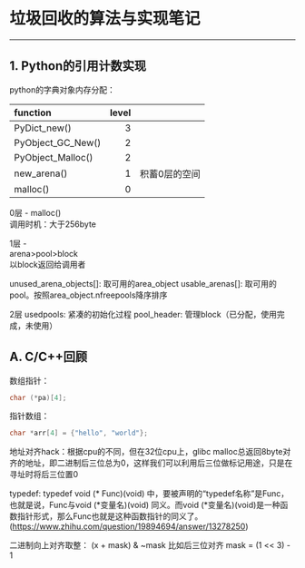 # 垃圾回收的算法与实现笔记

---

## 1. Python的**引用计数**实现

python的字典对象内存分配：

| function | level |  |
| :--- | ---: | :--- |
| PyDict\_new\(\) | 3 |  |
| PyObject\_GC\_New\(\) | 2 |  |
| PyObject\_Malloc\(\) | 2 |  |
| new\_arena\(\) | 1 | 积蓄0层的空间 |
| malloc\(\) | 0 |  |

0层 - malloc\(\)  
调用时机：大于256byte

1层 -   
arena&gt;pool&gt;block  
以block返回给调用者

unused\_arena\_objects[]: 取可用的area_object
usable\_arenas[]: 取可用的pool。按照area_object.nfreepools降序排序

2层
usedpools: 紧凑的初始化过程
pool\_header: 管理block（已分配，使用完成，未使用）

## A. C/C++回顾

数组指针：

```cpp
char (*pa)[4];
```

指针数组：

```cpp
char *arr[4] = {"hello", "world"};
```

地址对齐hack：根据cpu的不同，但在32位cpu上，glibc malloc总返回8byte对齐的地址，即二进制后三位总为0，这样我们可以利用后三位做标记用途，只是在寻址时将后三位置0

typedef:
typedef void (* Func)(void) 中，要被声明的“typedef名称”是Func，也就是说，Func与void (*变量名)(void) 同义。而void (*变量名)(void)是一种函数指针形式，那么Func也就是这种函数指针的同义了。
(https://www.zhihu.com/question/19894694/answer/13278250)

二进制向上对齐取整：
(x + mask) & ~mask
比如后三位对齐 mask = (1 << 3) - 1


